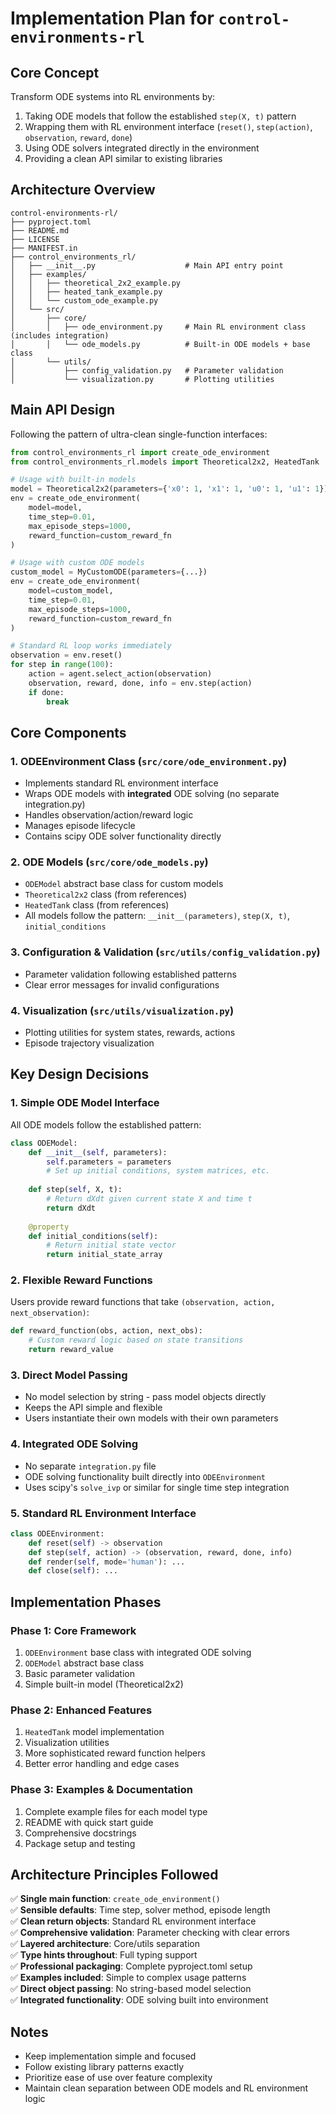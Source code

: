 # Implementation Plan for `control-environments-rl`

## Core Concept
Transform ODE systems into RL environments by:
1. Taking ODE models that follow the established `step(X, t)` pattern
2. Wrapping them with RL environment interface (`reset()`, `step(action)`, `observation`, `reward`, `done`)
3. Using ODE solvers integrated directly in the environment
4. Providing a clean API similar to existing libraries

## Architecture Overview

```
control-environments-rl/
├── pyproject.toml
├── README.md
├── LICENSE
├── MANIFEST.in
├── control_environments_rl/
│   ├── __init__.py                    # Main API entry point
│   ├── examples/
│   │   ├── theoretical_2x2_example.py
│   │   ├── heated_tank_example.py
│   │   └── custom_ode_example.py
│   └── src/
│       ├── core/
│       │   ├── ode_environment.py     # Main RL environment class (includes integration)
│       │   └── ode_models.py          # Built-in ODE models + base class
│       └── utils/
│           ├── config_validation.py   # Parameter validation
│           └── visualization.py       # Plotting utilities
```

## Main API Design

Following the pattern of ultra-clean single-function interfaces:

```python
from control_environments_rl import create_ode_environment
from control_environments_rl.models import Theoretical2x2, HeatedTank

# Usage with built-in models
model = Theoretical2x2(parameters={'x0': 1, 'x1': 1, 'u0': 1, 'u1': 1})
env = create_ode_environment(
    model=model,
    time_step=0.01,
    max_episode_steps=1000,
    reward_function=custom_reward_fn
)

# Usage with custom ODE models
custom_model = MyCustomODE(parameters={...})
env = create_ode_environment(
    model=custom_model,
    time_step=0.01,
    max_episode_steps=1000,
    reward_function=custom_reward_fn
)

# Standard RL loop works immediately
observation = env.reset()
for step in range(100):
    action = agent.select_action(observation)
    observation, reward, done, info = env.step(action)
    if done:
        break
```

## Core Components

### 1. ODEEnvironment Class (`src/core/ode_environment.py`)
- Implements standard RL environment interface
- Wraps ODE models with **integrated** ODE solving (no separate integration.py)
- Handles observation/action/reward logic
- Manages episode lifecycle
- Contains scipy ODE solver functionality directly

### 2. ODE Models (`src/core/ode_models.py`)
- `ODEModel` abstract base class for custom models
- `Theoretical2x2` class (from references)
- `HeatedTank` class (from references)
- All models follow the pattern: `__init__(parameters)`, `step(X, t)`, `initial_conditions`

### 3. Configuration & Validation (`src/utils/config_validation.py`)
- Parameter validation following established patterns
- Clear error messages for invalid configurations

### 4. Visualization (`src/utils/visualization.py`)
- Plotting utilities for system states, rewards, actions
- Episode trajectory visualization

## Key Design Decisions

### 1. Simple ODE Model Interface
All ODE models follow the established pattern:
```python
class ODEModel:
    def __init__(self, parameters):
        self.parameters = parameters
        # Set up initial conditions, system matrices, etc.
    
    def step(self, X, t):
        # Return dXdt given current state X and time t
        return dXdt
    
    @property
    def initial_conditions(self):
        # Return initial state vector
        return initial_state_array
```

### 2. Flexible Reward Functions
Users provide reward functions that take `(observation, action, next_observation)`:
```python
def reward_function(obs, action, next_obs):
    # Custom reward logic based on state transitions
    return reward_value
```

### 3. Direct Model Passing
- No model selection by string - pass model objects directly
- Keeps the API simple and flexible
- Users instantiate their own models with their own parameters

### 4. Integrated ODE Solving
- No separate `integration.py` file
- ODE solving functionality built directly into `ODEEnvironment`
- Uses scipy's `solve_ivp` or similar for single time step integration

### 5. Standard RL Environment Interface
```python
class ODEEnvironment:
    def reset(self) -> observation
    def step(self, action) -> (observation, reward, done, info)
    def render(self, mode='human'): ...
    def close(self): ...
```

## Implementation Phases

### Phase 1: Core Framework
1. `ODEEnvironment` base class with integrated ODE solving
2. `ODEModel` abstract base class
3. Basic parameter validation
4. Simple built-in model (Theoretical2x2)

### Phase 2: Enhanced Features
1. `HeatedTank` model implementation
2. Visualization utilities
3. More sophisticated reward function helpers
4. Better error handling and edge cases

### Phase 3: Examples & Documentation
1. Complete example files for each model type
2. README with quick start guide
3. Comprehensive docstrings
4. Package setup and testing

## Architecture Principles Followed

✅ **Single main function**: `create_ode_environment()`  
✅ **Sensible defaults**: Time step, solver method, episode length  
✅ **Clean return objects**: Standard RL environment interface  
✅ **Comprehensive validation**: Parameter checking with clear errors  
✅ **Layered architecture**: Core/utils separation  
✅ **Type hints throughout**: Full typing support  
✅ **Professional packaging**: Complete pyproject.toml setup  
✅ **Examples included**: Simple to complex usage patterns  
✅ **Direct object passing**: No string-based model selection  
✅ **Integrated functionality**: ODE solving built into environment  

## Notes
- Keep implementation simple and focused
- Follow existing library patterns exactly
- Prioritize ease of use over feature complexity
- Maintain clean separation between ODE models and RL environment logic
